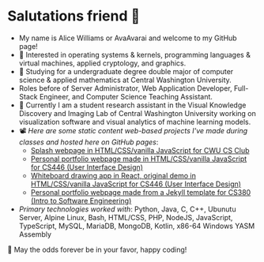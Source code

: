# Salutations friend 👋

- My name is Alice Williams or AvaAvarai and welcome to my GitHub page!
- 👀 Interested in operating systems & kernels, programming languages & virtual machines, applied cryptology, and graphics.
- 🌱 Studying for a undergraduate degree double major of computer science & applied mathematics at Central Washington University.
- Roles before of Server Administrator, Web Application Developer, Full-Stack Engineer, and Computer Science Teaching Assistant.
- :microscope: Currently I am a student research assistant in the Visual Knowledge Discovery and Imaging Lab of Central Washington University working on visualization software and visual analytics of machine learning models.
- 📽️ *Here are some static content web-based projects I've made during classes and hosted here on GitHub pages*:
    + [Splash webpage in HTML/CSS/vanilla JavaScript for CWU CS Club](https://cwu-cs-club.github.io/club-webpage-splash/) 
    + [Personal portfolio webpage made in HTML/CSS/vanilla JavaScript for CS446 (User Interface Design)](https://avaavarai.github.io/cs446-portfolio-webpage/)  
    + [Whiteboard drawing app in React, original demo in HTML/CSS/vanilla JavaScript for CS446 (User Interface Design)](https://avaavarai.github.io/CS446_MapMaker/)
    + [Personal portfolio webpage made from a Jekyll template for CS380 (Intro to Software Engineering)](https://avaavarai.github.io/AvaAvarai.github.io.CS380/)
- *Primary technologies worked with*: Python, Java, C, C++, Ubunutu Server, Alpine Linux, Bash, HTML/CSS, PHP, NodeJS, JavaScript, TypeScript, MySQL, MariaDB, MongoDB, Kotlin, x86-64 Windows YASM Assembly

🎲 May the odds forever be in your favor, happy coding!
